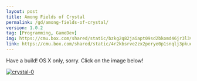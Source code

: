 ```yaml
---
layout: post
title: Among Fields of Crystal
permalink: /gd/among-fields-of-crystal/
version: 1.0.2
tag: [Programming, GameDev]
img: https://cmu.box.com/shared/static/bzkg2q82jaiapt09sd2bkomd46jr3l3v.png
link: https://cmu.box.com/shared/static/4r2kbsrve2zx2perye0p1snqlj3pkue0.zip
---
```


Have a build! OS X only, sorry. Click on the image below!

[![crystal-0][]][build]

[crystal-0]: <https://cmu.box.com/shared/static/qtus8y7wvp3sqbttp5yhqeeqz88095bo.png>
[crystal-1]: <https://cmu.box.com/shared/static/bzkg2q82jaiapt09sd2bkomd46jr3l3v.png>
[build]: <https://cmu.box.com/shared/static/4r2kbsrve2zx2perye0p1snqlj3pkue0.zip>

